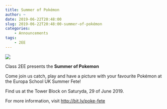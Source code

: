 ```yaml
---
title: Summer of Pokémon
author: ~
date: 2019-06-22T20:48:00
slug: 2019-06-22T20:48:00-summer-of-pokémon
categories:
    - Announcements
tags:
    - 2EE
---
```


[![](/pokefete/poke-fete-website-medium.png)](/summer-fete-2019)

Class 2EE presents the **Summer of Pokemon**

Come join us catch, play and have a picture with your favourite Pokémon at the Europa School UK Summer Fete!

Find us at the Tower Block on Saturyda, 29 of June 2019.

For more information, visit http://bit.ly/poke-fete


